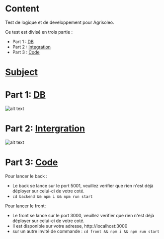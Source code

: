 # Content

Test de logique et de developpement pour Agrisoleo.

Ce test est divisé en trois partie :

- Part 1 : [DB](#part-1-db)
- Part 2 : [Integration](#part-2-intergration)
- Part 3 : [Code](#part-3-code)

# [Subject](https://weepulse.notion.site/Test-d-veloppeur-FullStack-d663add887a643af80c94cc67b34274f)

# Part 1: [DB](https://weepulse.notion.site/DB-98bd54610d194450aa60d4d60fd3f7de)

![alt text](https://i.ibb.co/kxY5kbC/Group-1.png)

# Part 2: [Intergration](https://weepulse.notion.site/Int-gration-da6ae7a3d070466c8432e4c5d35e5d8f)

![alt text](https://i.ibb.co/y4zGQ2D/Capture-d-e-cran-2023-03-15-a-11-55-52.png)

# Part 3: [Code](https://weepulse.notion.site/Code-97b44c3813e249758ec5c5eb9b51dc93)

Pour lancer le back :
  - Le back se lance sur le port 5001, veuillez verifier que rien n'est déjà déployer sur celui-ci de votre coté.
  - ```cd backend && npm i && npm run start```
  
Pour lancer le front:
  - Le front se lance sur le port 3000, veuillez verifier que rien n'est déjà déployer sur celui-ci de votre coté.
  - Il est disponible sur votre adresse, http://localhost:3000
  - sur un autre invité de commande : ```cd front && npm i && npm run start```
